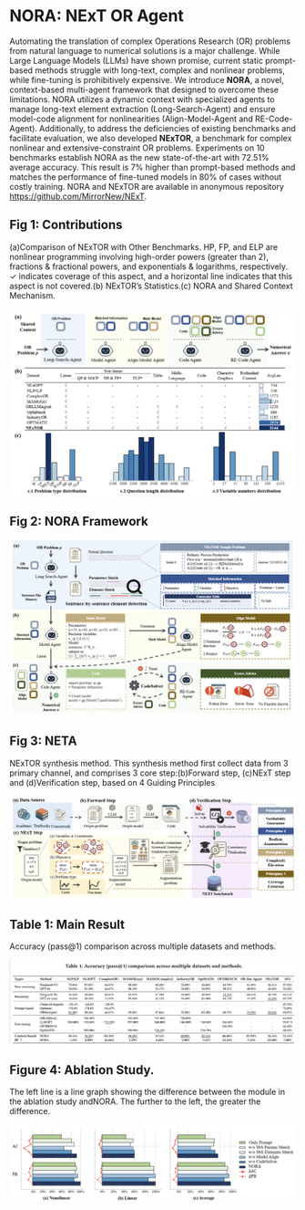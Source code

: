 # NORA: NExT OR Agent

Automating the translation of complex Operations Research (OR) problems from natural language to numerical solutions is a major challenge. While Large Language Models (LLMs) have shown promise, current static prompt-based methods struggle with long-text, complex and nonlinear problems, while fine-tuning is prohibitively expensive. We introduce **NORA**, a novel, context-based multi-agent framework that designed to overcome these limitations. NORA utilizes a dynamic context with specialized agents to manage long-text element extraction (Long-Search-Agent) and ensure model-code alignment for nonlinearities (Align-Model-Agent and RE-Code-Agent). Additionally, to address the deficiencies of existing benchmarks and facilitate evaluation, we also developed **NExTOR**, a benchmark for complex nonlinear and extensive-constraint OR problems. Experiments on 10 benchmarks establish NORA as the new state-of-the-art with 72.51\% average accuracy. This result is 7\% higher than prompt-based methods and matches the performance of fine-tuned models in 80\% of cases without costly training. NORA and NExTOR are available in anonymous repository https://github.com/MirrorNew/NExT.

## Fig 1: Contributions

 (a)Comparison of NExTOR with Other Benchmarks. HP, FP, and ELP are nonlinear programming involving high-order
powers (greater than 2), fractions & fractional powers, and exponentials & logarithms, respectively. ✓ indicates coverage of this
aspect, and a horizontal line indicates that this aspect is not covered.(b) NExTOR’s Statistics.(c) NORA and Shared Context
Mechanism.

![contribution](pic/contribution.png)

## Fig 2: NORA Framework

![framework](pic/framework.png)

## Fig 3: NETA

NExTOR synthesis method. This synthesis method first collect data from 3 primary channel, and comprises 3 core
step:(b)Forward step, (c)NExT step and (d)Verification step, based on 4 Guiding Principles

![sysMethod](pic/sysMethod.png)

## Table 1: Main Result

Accuracy (pass@1) comparison across multiple datasets and methods.

![result](pic/result.png)

## Figure 4: Ablation Study.

The left line is a line graph showing the difference between the module in the ablation study andNORA. The further to the left, the greater the difference.

![AblationStudy](pic/AblationStudy.png)
